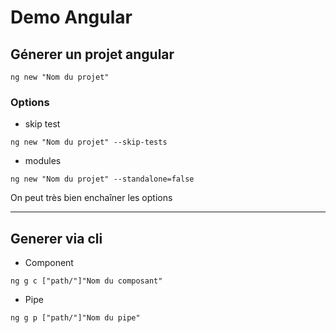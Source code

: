 # Demo Angular

## Génerer un projet angular

```shell
ng new "Nom du projet" 
```

### Options

- skip test
```shell
ng new "Nom du projet" --skip-tests
```
- modules
```shell
ng new "Nom du projet" --standalone=false
```
On peut très bien enchaîner les options

--- 

## Generer via cli

- Component
```shell
ng g c ["path/"]"Nom du composant"
```
- Pipe
```shell
ng g p ["path/"]"Nom du pipe"
```
